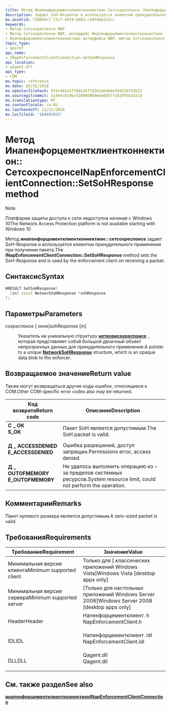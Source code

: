 ```yaml
---
title: Метод Инапенфорцементклиентконнектион Сетсохреспонсе (Напенфорцементклиент. h)
description: Задает SoH-Response и используется клиентом принудительного применения при получении пакета.
ms.assetid: 718669c7-73cf-44f4-8463-c59fdbe215cc
keywords:
- Метод Сетсохреспонсе NAP
- Метод Сетсохреспонсе NAP, интерфейс Инапенфорцементклиентконнектион
- Инапенфорцементклиентконнектион интерфейса NAP, метод Сетсохреспонсе
topic_type:
- apiref
api_name:
- INapEnforcementClientConnection.SetSoHResponse
api_location:
- qagent.dll
api_type:
- COM
ms.topic: reference
ms.date: 05/31/2018
ms.openlocfilehash: 0fdc403a1ff68e28f7d262e64ebe558226741b22
ms.sourcegitcommit: a1494c819bc5200050696e66057f1020f5b142cb
ms.translationtype: MT
ms.contentlocale: ru-RU
ms.lasthandoff: 12/12/2020
ms.locfileid: "104491925"
---
```

# <a name="inapenforcementclientconnectionsetsohresponse-method"></a><span data-ttu-id="17161-106">Метод Инапенфорцементклиентконнектион:: Сетсохреспонсе</span><span class="sxs-lookup"><span data-stu-id="17161-106">INapEnforcementClientConnection::SetSoHResponse method</span></span>

> [!Note]  
> <span data-ttu-id="17161-107">Платформа защиты доступа к сети недоступна начиная с Windows 10</span><span class="sxs-lookup"><span data-stu-id="17161-107">The Network Access Protection platform is not available starting with Windows 10</span></span>

 

<span data-ttu-id="17161-108">Метод **инапенфорцементклиентконнектион:: сетсохреспонсе** задает SoH-Response и используется клиентом принудительного применения при получении пакета.</span><span class="sxs-lookup"><span data-stu-id="17161-108">The **INapEnforcementClientConnection::SetSoHResponse** method sets the SoH-Response and is used by the enforcement client on receiving a packet.</span></span>

## <a name="syntax"></a><span data-ttu-id="17161-109">Синтаксис</span><span class="sxs-lookup"><span data-stu-id="17161-109">Syntax</span></span>


```C++
HRESULT SetSoHResponse(
  [in] const NetworkSoHResponse *sohResponse
);
```



## <a name="parameters"></a><span data-ttu-id="17161-110">Параметры</span><span class="sxs-lookup"><span data-stu-id="17161-110">Parameters</span></span>

<dl> <dt>

<span data-ttu-id="17161-111">*сохреспонсе* \[ окне\]</span><span class="sxs-lookup"><span data-stu-id="17161-111">*sohResponse* \[in\]</span></span>
</dt> <dd>

<span data-ttu-id="17161-112">Указатель на уникальную структуру [**нетворксохреспонсе**](/windows/win32/api/naptypes/ns-naptypes-networksoh) , которая представляет собой большой двоичный объект непрозрачных данных для принудительного применения.</span><span class="sxs-lookup"><span data-stu-id="17161-112">A pointer to a unique [**NetworkSoHResponse**](/windows/win32/api/naptypes/ns-naptypes-networksoh) structure, which is an opaque data blob to the enforcer.</span></span>

</dd> </dl>

## <a name="return-value"></a><span data-ttu-id="17161-113">Возвращаемое значение</span><span class="sxs-lookup"><span data-stu-id="17161-113">Return value</span></span>

<span data-ttu-id="17161-114">Также могут возвращаться другие коды ошибок, относящиеся к COM.</span><span class="sxs-lookup"><span data-stu-id="17161-114">Other COM-specific error codes also may be returned.</span></span>



| <span data-ttu-id="17161-115">Код возврата</span><span class="sxs-lookup"><span data-stu-id="17161-115">Return code</span></span>                                                                                     | <span data-ttu-id="17161-116">Описание</span><span class="sxs-lookup"><span data-stu-id="17161-116">Description</span></span>                                                        |
|-------------------------------------------------------------------------------------------------|--------------------------------------------------------------------|
| <dl> <span data-ttu-id="17161-117"><dt>**С \_ ОК**</dt></span><span class="sxs-lookup"><span data-stu-id="17161-117"><dt>**S\_OK** </dt></span></span> </dl>           | <span data-ttu-id="17161-118">Пакет SoH является допустимым.</span><span class="sxs-lookup"><span data-stu-id="17161-118">The SoH packet is valid.</span></span><br/>                                |
| <dl> <span data-ttu-id="17161-119"><dt>**Д \_ ACCESSDENIED**</dt></span><span class="sxs-lookup"><span data-stu-id="17161-119"><dt>**E\_ACCESSDENIED** </dt></span></span> </dl> | <span data-ttu-id="17161-120">Ошибка разрешений, доступ запрещен.</span><span class="sxs-lookup"><span data-stu-id="17161-120">Permissions error, access denied.</span></span><br/>                       |
| <dl> <span data-ttu-id="17161-121"><dt>**Д \_ OUTOFMEMORY**</dt></span><span class="sxs-lookup"><span data-stu-id="17161-121"><dt>**E\_OUTOFMEMORY** </dt></span></span> </dl>  | <span data-ttu-id="17161-122">Не удалось выполнить операцию из – за пределов системных ресурсов.</span><span class="sxs-lookup"><span data-stu-id="17161-122">System resource limit, could not perform the operation.</span></span><br/> |



 

## <a name="remarks"></a><span data-ttu-id="17161-123">Комментарии</span><span class="sxs-lookup"><span data-stu-id="17161-123">Remarks</span></span>

<span data-ttu-id="17161-124">Пакет нулевого размера является допустимым.</span><span class="sxs-lookup"><span data-stu-id="17161-124">A zero-sized packet is valid.</span></span>

## <a name="requirements"></a><span data-ttu-id="17161-125">Требования</span><span class="sxs-lookup"><span data-stu-id="17161-125">Requirements</span></span>



| <span data-ttu-id="17161-126">Требование</span><span class="sxs-lookup"><span data-stu-id="17161-126">Requirement</span></span> | <span data-ttu-id="17161-127">Значение</span><span class="sxs-lookup"><span data-stu-id="17161-127">Value</span></span> |
|-------------------------------------|-----------------------------------------------------------------------------------------------------|
| <span data-ttu-id="17161-128">Минимальная версия клиента</span><span class="sxs-lookup"><span data-stu-id="17161-128">Minimum supported client</span></span><br/> | <span data-ttu-id="17161-129">Только для \[ классических приложений Windows Vista\]</span><span class="sxs-lookup"><span data-stu-id="17161-129">Windows Vista \[desktop apps only\]</span></span><br/>                                                      |
| <span data-ttu-id="17161-130">Минимальная версия сервера</span><span class="sxs-lookup"><span data-stu-id="17161-130">Minimum supported server</span></span><br/> | <span data-ttu-id="17161-131">\[Только для настольных приложений Windows Server 2008\]</span><span class="sxs-lookup"><span data-stu-id="17161-131">Windows Server 2008 \[desktop apps only\]</span></span><br/>                                                |
| <span data-ttu-id="17161-132">Header</span><span class="sxs-lookup"><span data-stu-id="17161-132">Header</span></span><br/>                   | <dl> <span data-ttu-id="17161-133"><dt>Напенфорцементклиент. h</dt></span><span class="sxs-lookup"><span data-stu-id="17161-133"><dt>NapEnforcementClient.h</dt></span></span> </dl>   |
| <span data-ttu-id="17161-134">IDL</span><span class="sxs-lookup"><span data-stu-id="17161-134">IDL</span></span><br/>                      | <dl> <span data-ttu-id="17161-135"><dt>Напенфорцементклиент. idl</dt></span><span class="sxs-lookup"><span data-stu-id="17161-135"><dt>NapEnforcementClient.idl</dt></span></span> </dl> |
| <span data-ttu-id="17161-136">DLL</span><span class="sxs-lookup"><span data-stu-id="17161-136">DLL</span></span><br/>                      | <dl> <span data-ttu-id="17161-137"><dt>Qagent.dll</dt></span><span class="sxs-lookup"><span data-stu-id="17161-137"><dt>Qagent.dll</dt></span></span> </dl>               |



## <a name="see-also"></a><span data-ttu-id="17161-138">См. также раздел</span><span class="sxs-lookup"><span data-stu-id="17161-138">See also</span></span>

<dl> <dt>

[<span data-ttu-id="17161-139">**инапенфорцементклиентконнектион**</span><span class="sxs-lookup"><span data-stu-id="17161-139">**INapEnforcementClientConnection**</span></span>](inapenforcementclientconnection.md)
</dt> </dl>

 

 





